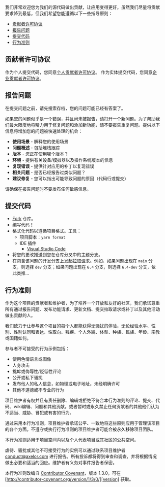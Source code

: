 <!--
 * @Author: macrogoal macrogoal@sina.com
 * @Date: 2025-09-16 19:53:16
 * @LastEditors: macrogoal macrogoal@sina.com
 * @LastEditTime: 2025-09-16 20:05:02
 * @FilePath: \axelor-mobile\CONTRIBUTING_zh.md
 * @Description: 这是默认设置,请设置`customMade`, 打开koroFileHeader查看配置 进行设置: https://github.com/OBKoro1/koro1FileHeader/wiki/%E9%85%8D%E7%BD%AE
-->
我们非常欢迎您为我们的源代码做出贡献，让应用变得更好。虽然我们尽量将贡献要求降到最低，但我们希望您能遵循以下一些指导原则：

- [贡献者许可协议](#贡献者许可协议)
- [报告问题](#报告问题)
- [提交代码](#提交代码)
- [行为准则](#行为准则)

## 贡献者许可协议

作为个人提交代码，您同意[个人贡献者许可协议][individual-cla]。
作为实体提交代码，您同意[企业贡献者许可协议][corporate-cla]。

## 报告问题

在提交问题之前，请先搜索存档，您的问题可能已经有答案了。

如果您的问题似乎是一个错误，并且尚未被报告，请打开一个新问题。为了帮助我们最大限度地将精力用于修复问题和添加新功能，请不要报告重复问题。提供以下信息将增加您的问题被快速处理的机会：

- **使用场景** - 解释您的使用场景
- **问题概述** - 包括堆栈跟踪
- **版本** - 您正在使用哪个版本？
- **环境** - 提供有关设备/模拟器以及操作系统版本的信息
- **复现错误** - 提供针对应用的补丁以复现错误
- **相关问题** - 是否已经报告过类似问题？
- **建议修复** - 您可以指出可能导致问题的原因（代码行或提交）

请确保在报告问题时不要发布任何敏感信息。

## 提交代码

- [Fork](https://help.github.com/articles/fork-a-repo/) 仓库。
- 编写代码！
- 格式化代码以遵循项目格式。工具：
  - 项目脚本：`yarn format`
  - IDE 插件
    - [Visual Studio Code](https://marketplace.visualstudio.com/items?itemName=esbenp.prettier-vscode)
- 将您的更改推送到您在仓库分叉中的主题分支。
- 在包含该问题的开发分支上发起[拉取请求](http://help.github.com/send-pull-requests/)。例如，如果问题出现在 `main` 分支，则选择 `dev` 分支；如果问题出现在 `6.4` 分支，则选择 `6.4-dev` 分支，依此类推...

## 行为准则

作为这个项目的贡献者和维护者，为了培养一个开放和友好的社区，我们承诺尊重所有通过报告问题、发布功能请求、更新文档、提交拉取请求或补丁以及其他活动做出贡献的人。

我们致力于让参与这个项目的每个人都能获得无骚扰的体验，无论经验水平、性别、性别认同和表达、性取向、残疾、个人外貌、体型、种族、民族、年龄、宗教或国籍如何。

参与者不可接受的行为示例包括：

- 使用色情语言或图像
- 人身攻击
- 挑衅或侮辱性/贬低性评论
- 公开或私下骚扰
- 发布他人的私人信息，如物理或电子地址，未经明确许可
- 其他不道德或不专业的行为

项目维护者有权并且有责任删除、编辑或拒绝不符合本行为准则的评论、提交、代码、wiki编辑、问题和其他贡献，或者暂时或永久禁止任何贡献者的其他他们认为不适当、威胁、冒犯或有害的行为。

通过采用本行为准则，项目维护者承诺公平、一致地将这些原则应用于管理该项目的各个方面。不遵守或执行行为准则的项目维护者可能会被永久移除项目团队。

本行为准则适用于项目空间内以及个人代表项目或其社区的公共空间。

虐待、骚扰或其他不可接受行为的实例可以通过联系项目维护者 [conduct@axelor.com][mail] 进行报告。所有投诉都将得到审查和调查，并将根据情况做出必要和适当的回应。维护者有义务对事件报告者保密。

本行为准则改编自 [Contributor Covenant][homepage]，版本 1.3.0，可在 [http://contributor-covenant.org/version/1/3/0/][version] 获取。

[mail]: mailto:conduct@axelor.com
[homepage]: http://contributor-covenant.org
[version]: http://contributor-covenant.org/version/1/3/0/
[individual-cla]: http://axelor.com/cla/individuel-cla/
[corporate-cla]: http://axelor.com/cla/corporate-cla/
